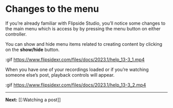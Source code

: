 # Changes to the menu

If you’re already familiar with Flipside Studio, you’ll notice some changes to the main menu which is access by by pressing the menu button on either controller.

You can show and hide menu items related to creating content by clicking on the **show/hide** button.

:gif https://www.flipsidexr.com/files/docs/2023.1/help_13-3_1.mp4

When you have one of your recordings loaded or if you’re watching someone else’s post, playback controls will appear.

:gif https://www.flipsidexr.com/files/docs/2023.1/help_13-3_2.mp4

---

**Next:** [[:Watching a post]]
